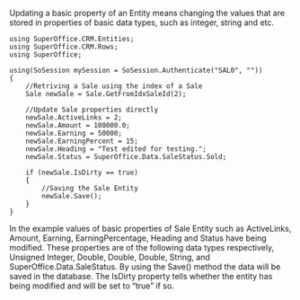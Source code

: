 <properties date="2016-05-11"
SortOrder="68"
/>

Updating a basic property of an Entity means changing the values that are stored in properties of basic data types, such as integer, string and etc.

 

```
using SuperOffice.CRM.Entities;
using SuperOffice.CRM.Rows;
using SuperOffice;
 
using(SoSession mySession = SoSession.Authenticate("SAL0", ""))
{
    //Retriving a Sale using the index of a Sale
    Sale newSale = Sale.GetFromIdxSaleId(2);
 
    //Update Sale properties directly
    newSale.ActiveLinks = 2;
    newSale.Amount = 100000.0;
    newSale.Earning = 50000;
    newSale.EarningPercent = 15;
    newSale.Heading = "Test edited for testing.";
    newSale.Status = SuperOffice.Data.SaleStatus.Sold;
 
    if (newSale.IsDirty == true)
    {
        //Saving the Sale Entity
        newSale.Save();
    }
}
```

 

In the example values of basic properties of Sale Entity such as ActiveLinks, Amount, Earning, EarningPercentage, Heading and Status have being modified. These properties are of the following data types respectively, Unsigned Integer, Double, Double, Double, String, and SuperOffice.Data.SaleStatus. By using the Save() method the data will be saved in the database. The IsDirty property tells whether the entity has being modified and will be set to “true” if so.

 
